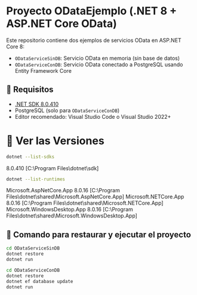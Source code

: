 # Proyecto ODataEjemplo (.NET 8 + ASP.NET Core OData)

Este repositorio contiene dos ejemplos de servicios OData en ASP.NET Core 8:

- `ODataServiceSinDB`: Servicio OData en memoria (sin base de datos)
- `ODataServiceConDB`: Servicio OData conectado a PostgreSQL usando Entity Framework Core

## 🚀 Requisitos

- [.NET SDK 8.0.410](https://dotnet.microsoft.com/en-us/download/dotnet/8.0)
- PostgreSQL (solo para `ODataServiceConDB`)
- Editor recomendado: Visual Studio Code o Visual Studio 2022+
#  🚀 Ver las Versiones

```bash
dotnet --list-sdks
```
8.0.410 [C:\Program Files\dotnet\sdk]

```bash
dotnet --list-runtimes
```
Microsoft.AspNetCore.App 8.0.16 [C:\Program Files\dotnet\shared\Microsoft.AspNetCore.App]
Microsoft.NETCore.App 8.0.16 [C:\Program Files\dotnet\shared\Microsoft.NETCore.App]
Microsoft.WindowsDesktop.App 8.0.16 [C:\Program Files\dotnet\shared\Microsoft.WindowsDesktop.App]

## 📂 Comando para restaurar y ejecutar el proyecto

```bash
cd ODataServiceSinDB
dotnet restore
dotnet run
```

```bash
cd ODataServiceConDB
dotnet restore
dotnet ef database update
dotnet run
```
